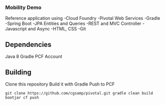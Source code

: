### Mobility Demo

Reference application using
-Cloud Foundry
-Pivotal Web Services
-Gradle
-Spring Boot
-JPA Entities and Queries
-REST and MVC Controller
-Javascript and Async
-HTML, CSS
-Git

## Dependencies

Java 8
Gradle
PCF Account

## Building

Clone this repository
Build it with Gradle
Push to PCF

`
git clone https://github.com/cgsamp/pivotal.git
gradle clean build bootjar
cf push
`
